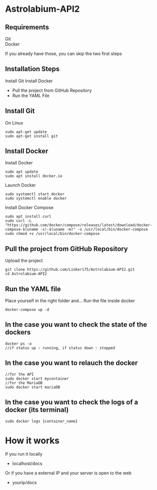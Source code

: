 # Astrolabium-API2

## Requirements
Git \
Docker

If you already have those, you can skip the two first steps

## Installation Steps
Install Git
Install Docker

- Pull the project from GitHub Repository
- Run the YAML File

## Install Git 

On Linux
```Shell
sudo apt-get update
sudo apt-get install git
```
## Install Docker
Install Docker
```Shell
sudo apt update
sudo apt install docker.io
```
Launch Docker
```Shell
sudo systemctl start docker
sudo systemctl enable docker
```
Install Docker Compose
```Shell
sudo apt install curl
sudo curl -L "https://github.com/docker/compose/releases/latest/download/docker-compose-$(uname -s)-$(uname -m)" -o /usr/local/bin/docker-compose
sudo chmod +x /usr/local/bin/docker-compose
```

## Pull the project from GitHub Repository

Upload the project 
```Shell 
git clone https://github.com/Linker175/Astrolabium-API2.git
cd Astrolabium-API2
```

## Run the YAML file

Place yourself in the right folder and...
Run the file inside docker
```Shell
docker-compose up -d  
```

## In the case you want to check the state of the dockers
```
docker ps -a 
//if status up : running, if status down : stopped
```
## In the case you want to relauch the docker 
```
//for the API
sudo docker start mycontainer 
//for the MariaDB
sudo docker start mariaDB
```

## In the case you want to check the logs of a docker (its terminal)
```
sudo docker logs {container_name} 
```

# How it works 

If you run it locally
- localhost/docs

Or if you have a external IP and your server is open to the web
- yourip/docs
